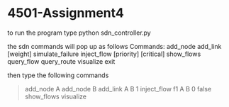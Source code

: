 # 4501-Assignment4

to run the program type python sdn_controller.py

the sdn commands will pop up as follows
Commands:
  add_node <node>
  add_link <src> <dst> [weight]
  simulate_failure <src> <dst>
  inject_flow <id> <src> <dst> [priority] [critical]
  show_flows
  query_flow <id>
  query_route <src> <dst>
  visualize
  exit

 then type the following commands
> add_node A
> add_node B
> add_link A B 1
> inject_flow f1 A B 0 false
> show_flows
> visualize
